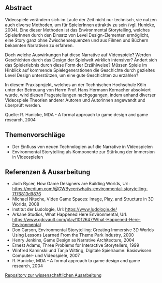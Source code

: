 ﻿---
nachname: Kaufmann
vorname: Anja Katrin
datum: 2020-12-22
uhrzeit: 10-00
raum: https://th-koeln.zoom.us/j/86224491085 (Passwort steht im Ilias) 
betreuer: hk
thema: Die Auswirkungen von Environmental Storytelling im Kontext Videospiele auf die Erzählung von Geschichten
teaserimage: kaufmann-anja-teaserimage.jpg
stichworte: Environmental Storytelling, Level Design, Videospiele, Games, Narrative
quelle-bildrechte-teaser:
hinweise:
---

## Abstract
Videospiele verändern sich im Laufe der Zeit nicht nur technisch, sie nutzen auch diverse Methoden, um für SpielerInnen attraktiv zu sein (vgl. Hunicke, 2004). Eine dieser Methoden ist das Environmental Storytelling, welches SpielerInnen durch den Einsatz von Level Design-Elementen ermöglicht, eine Story ganz ohne Zwischensequenzen und aus Filmen und Büchern bekannten Narrativen zu erfahren.

Doch welche Auswirkungen hat diese Narrative auf Videospiele? Werden Geschichten durch das Design der Spielwelt wirklich intensiver? Ändert sich das Spielerlebnis durch diese Form der Erzählweise? Müssen Spiele im Hinblick auf kommende Spielegenerationen die Geschichte durch gezieltes Level Design unterstützen, um eine gute Geschichten zu erzählen?

In diesem Praxisprojekt, welches an der Technischen Hochschule Köln unter der Betreuung von Herrn Prof. Hans Hermann Kornacher absolviert wurde, wird diesen Fragestellungen nachgegangen, indem anhand diverser Videospiele Theorien anderer Autoren und Autorinnen angewandt und überprüft werden.

Quelle: R. Hunicke, MDA - A formal approach to game design and game research, 2004

## Themenvorschläge
 - Der Einfluss von neuen Technologien auf die Narrative in Videospielen
 - Environmental Storytelling als Komponente zur Stärkung der Immersion in Videospielen

## Referenzen & Ausarbeitung
 - Josh Bycer, How Game Designers are Building Worlds,  Url: https://medium.com/@GWBycer/whatis-environmental-storytelling-7f76813d9876
 - Michael Nitsche, Video Game Spaces: Image, Play, and Structure in 3D Worlds, 2008 
 - Institut der Ludologie, Url: https://www.ludologie.de/
 - Arkane Studios, What Happened Here Environmental, Url: https://www.gdcvault.com/play/1012647/What-Happened-Here-Environmental
 - Don Carson, Environmental Storytelling: Creating Immersive 3D Worlds Using Lessons Learned From the Theme Park Industry, 2000
 - Henry Jenkins, Game Design as Narrative Architecture,  2004
 - Ernest Adams, Three Problems for Interactive Storytellers,  1999
 - Winfred Kaminski und Tanja Witting, Digitale Spielräume: Basiswissen Computer- und Videospiele, 2007
 - R. Hunicke, MDA - A formal approach to game design and game research, 2004

[Repository zur wissenschaftlichen Ausarbeitung](https://github.com/AnjaKatrinKaufmann93/KaufmannAnjaKatrin_PraxisprojektWiSe2021_EnvironmentalStorytelling/blob/main/KaufmannAnja_PP_EnvironmentalStorytelling_v1_3.pdf)




